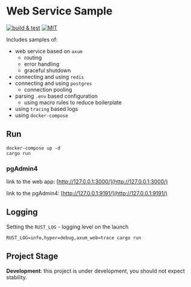 # Web Service Sample

[![build & test](https://github.com/sheroz/axum-web/actions/workflows/ci.yml/badge.svg)](https://github.com/sheroz/axum-web/actions/workflows/ci.yml)
[![MIT](https://img.shields.io/github/license/sheroz/axum-web)](https://github.com/sheroz/axum-web/tree/main/LICENSE)

Includes samples of:

- web service based on `axum`
  - routing
  - error handling
  - graceful shutdown
- connecting and using `redis`
- connecting and using `postgres`
  - connection pooling
- parsing `.env` based configuration
  - using macro rules to reduce boilerplate
- using `tracing` based logs
- using `docker-compose`

## Run

```text
docker-compose up -d
cargo run
```

### pgAdmin4

link to the web app: [http://127.0.0.1:3000/](http://127.0.0.1:3000/)

link to the pgAdmin4: [http://127.0.0.1:9191/](http://127.0.0.1:9191/)

## Logging

Setting the `RUST_LOG` - logging level on the launch

```text
RUST_LOG=info,hyper=debug,axum_web=trace cargo run
```

## Project Stage

**Development**: this project is under development, you should not expect stability.
